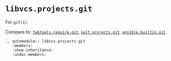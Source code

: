 # `libvcs.projects.git`

For `git(1)`.

Compare to:
[`fabtools.require.git`](https://fabtools.readthedocs.io/en/0.19.0/api/require/git.html),
[`salt.projects.git`](https://docs.saltproject.io/en/latest/ref/projects/all/salt.projects.git.html),
[`ansible.builtin.git`](https://docs.ansible.com/ansible/latest/collections/ansible/builtin/git_module.html)

```{eval-rst}
.. automodule:: libvcs.projects.git
   :members:
   :show-inheritance:
   :undoc-members:
```
